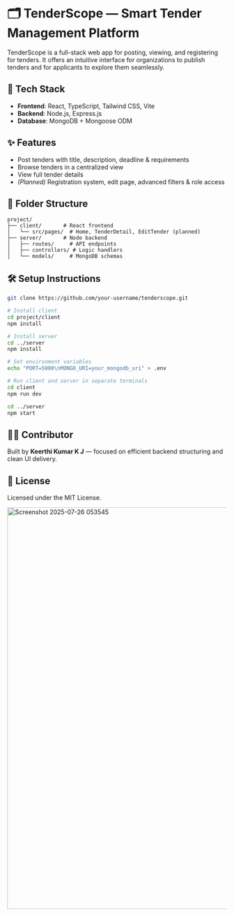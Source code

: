 # 🗂️ TenderScope — Smart Tender Management Platform

TenderScope is a full-stack web app for posting, viewing, and registering for tenders. It offers an intuitive interface for organizations to publish tenders and for applicants to explore them seamlessly.

## 🚀 Tech Stack

- **Frontend**: React, TypeScript, Tailwind CSS, Vite  
- **Backend**: Node.js, Express.js  
- **Database**: MongoDB + Mongoose ODM

## ✨ Features

- Post tenders with title, description, deadline & requirements  
- Browse tenders in a centralized view  
- View full tender details  
- *(Planned)* Registration system, edit page, advanced filters & role access

## 📁 Folder Structure

```
project/
├── client/       # React frontend
│   └── src/pages/  # Home, TenderDetail, EditTender (planned)
├── server/       # Node backend
│   ├── routes/     # API endpoints
│   ├── controllers/ # Logic handlers
│   └── models/     # MongoDB schemas
```

## 🛠️ Setup Instructions

```bash
git clone https://github.com/your-username/tenderscope.git

# Install client
cd project/client
npm install

# Install server
cd ../server
npm install

# Set environment variables
echo "PORT=5000\nMONGO_URI=your_mongodb_uri" > .env

# Run client and server in separate terminals
cd client
npm run dev

cd ../server
npm start
```

## 👩‍💻 Contributor

Built by **Keerthi Kumar K J** — focused on efficient backend structuring and clean UI delivery.

## 📄 License

Licensed under the MIT License.


<img width="1800" height="921" alt="Screenshot 2025-07-26 053545" src="https://github.com/user-attachments/assets/f953a0c4-f306-4e78-862f-82c0a38081e0" />
